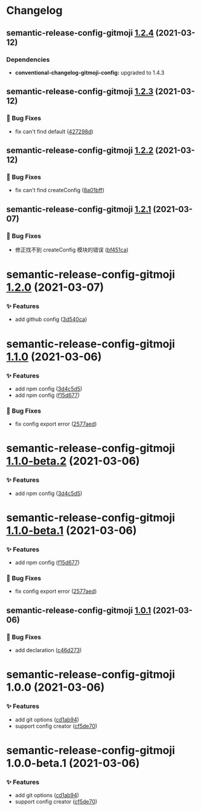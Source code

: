 # Changelog

## semantic-release-config-gitmoji [1.2.4](https://github.com/arvinxx/gitmoji-commit-workflow/compare/semantic-release-config-gitmoji@1.2.3...semantic-release-config-gitmoji@1.2.4) (2021-03-12)





### Dependencies

* **conventional-changelog-gitmoji-config:** upgraded to 1.4.3

## semantic-release-config-gitmoji [1.2.3](https://github.com/arvinxx/gitmoji-commit-workflow/compare/semantic-release-config-gitmoji@1.2.2...semantic-release-config-gitmoji@1.2.3) (2021-03-12)


### 🐛 Bug Fixes

* fix can't find default ([427298d](https://github.com/arvinxx/gitmoji-commit-workflow/commit/427298d))

## semantic-release-config-gitmoji [1.2.2](https://github.com/arvinxx/gitmoji-commit-workflow/compare/semantic-release-config-gitmoji@1.2.1...semantic-release-config-gitmoji@1.2.2) (2021-03-12)


### 🐛 Bug Fixes

* fix can't find createConfig ([8a01bff](https://github.com/arvinxx/gitmoji-commit-workflow/commit/8a01bff))

## semantic-release-config-gitmoji [1.2.1](https://github.com/arvinxx/gitmoji-commit-workflow/compare/semantic-release-config-gitmoji@1.2.0...semantic-release-config-gitmoji@1.2.1) (2021-03-07)


### 🐛 Bug Fixes

* 修正找不到 createConfig 模块的错误 ([bf451ca](https://github.com/arvinxx/gitmoji-commit-workflow/commit/bf451ca))

# semantic-release-config-gitmoji [1.2.0](https://github.com/arvinxx/gitmoji-commit-workflow/compare/semantic-release-config-gitmoji@1.1.0...semantic-release-config-gitmoji@1.2.0) (2021-03-07)


### ✨ Features

* add github config ([3d540ca](https://github.com/arvinxx/gitmoji-commit-workflow/commit/3d540ca))

# semantic-release-config-gitmoji [1.1.0](https://github.com/arvinxx/gitmoji-commit-workflow/compare/semantic-release-config-gitmoji@1.0.1...semantic-release-config-gitmoji@1.1.0) (2021-03-06)


### ✨ Features

* add npm config ([3d4c5d5](https://github.com/arvinxx/gitmoji-commit-workflow/commit/3d4c5d5))
* add npm config ([f15d677](https://github.com/arvinxx/gitmoji-commit-workflow/commit/f15d677))


### 🐛 Bug Fixes

* fix config export error ([2577aed](https://github.com/arvinxx/gitmoji-commit-workflow/commit/2577aed))

# semantic-release-config-gitmoji [1.1.0-beta.2](https://github.com/arvinxx/gitmoji-commit-workflow/compare/semantic-release-config-gitmoji@1.1.0-beta.1...semantic-release-config-gitmoji@1.1.0-beta.2) (2021-03-06)


### ✨ Features

* add npm config ([3d4c5d5](https://github.com/arvinxx/gitmoji-commit-workflow/commit/3d4c5d5))

# semantic-release-config-gitmoji [1.1.0-beta.1](https://github.com/arvinxx/gitmoji-commit-workflow/compare/semantic-release-config-gitmoji@1.0.1...semantic-release-config-gitmoji@1.1.0-beta.1) (2021-03-06)


### ✨ Features

* add npm config ([f15d677](https://github.com/arvinxx/gitmoji-commit-workflow/commit/f15d677))


### 🐛 Bug Fixes

* fix config export error ([2577aed](https://github.com/arvinxx/gitmoji-commit-workflow/commit/2577aed))

## semantic-release-config-gitmoji [1.0.1](https://github.com/arvinxx/gitmoji-commit-workflow/compare/semantic-release-config-gitmoji@1.0.0...semantic-release-config-gitmoji@1.0.1) (2021-03-06)


### 🐛 Bug Fixes

* add declaration ([c46d273](https://github.com/arvinxx/gitmoji-commit-workflow/commit/c46d273))

# semantic-release-config-gitmoji 1.0.0 (2021-03-06)


### ✨ Features

* add git options ([cd1ab94](https://github.com/arvinxx/gitmoji-commit-workflow/commit/cd1ab94))
* support config creator ([cf5de70](https://github.com/arvinxx/gitmoji-commit-workflow/commit/cf5de70))

# semantic-release-config-gitmoji 1.0.0-beta.1 (2021-03-06)


### ✨ Features

* add git options ([cd1ab94](https://github.com/arvinxx/gitmoji-commit-workflow/commit/cd1ab94))
* support config creator ([cf5de70](https://github.com/arvinxx/gitmoji-commit-workflow/commit/cf5de70))
